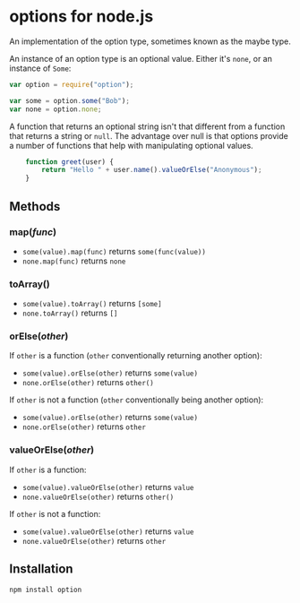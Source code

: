 # options for node.js

An implementation of the option type, sometimes known as the maybe type.

An instance of an option type is an optional value. Either it's `none`, or an
instance of `Some`:

```javascript
var option = require("option");

var some = option.some("Bob");
var none = option.none;
```   

A function that returns an optional string isn't that different from a function
that returns a string or `null`. The advantage over null is that options
provide a number of functions that help with manipulating optional values.

```javascript
    function greet(user) {
        return "Hello " + user.name().valueOrElse("Anonymous");
    }
```

## Methods

### map(*func*)

* `some(value).map(func)` returns `some(func(value))`
* `none.map(func)` returns `none`

### toArray()

* `some(value).toArray()` returns `[some]`
* `none.toArray()` returns `[]`

### orElse(*other*)

If `other` is a function (`other` conventionally returning another option):
* `some(value).orElse(other)` returns `some(value)`
* `none.orElse(other)` returns `other()`

If `other` is not a function (`other` conventionally being another option):
* `some(value).orElse(other)` returns `some(value)`
* `none.orElse(other)` returns `other`

### valueOrElse(*other*)

If `other` is a function:
* `some(value).valueOrElse(other)` returns `value`
* `none.valueOrElse(other)` returns `other()`

If `other` is not a function:
* `some(value).valueOrElse(other)` returns `value`
* `none.valueOrElse(other)` returns `other`

## Installation

    npm install option
